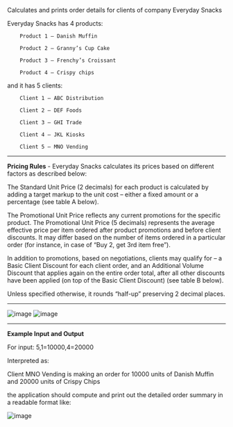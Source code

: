 Calculates and prints order details for clients of company Everyday Snacks

Everyday Snacks has 4 products:

        Product 1 – Danish Muffin

        Product 2 – Granny’s Cup Cake

        Product 3 – Frenchy’s Croissant

        Product 4 – Crispy chips

and it has 5 clients:

        Client 1 – ABC Distribution

        Client 2 – DEF Foods

        Client 3 – GHI Trade

        Client 4 – JKL Kiosks

        Client 5 – MNO Vending

----------------------------------------------------------------------------------------------------
<b>Pricing Rules</b> - Everyday Snacks calculates its prices based on different factors as described below:

The Standard Unit Price (2 decimals) for each product is calculated by adding a target markup to
the unit cost – either a fixed amount or a percentage (see table A below).

The Promotional Unit Price reflects any current promotions for the specific product. The
Promotional Unit Price (5 decimals) represents the average effective price per item ordered
after product promotions and before client discounts. It may differ based on the number of
items ordered in a particular order (for instance, in case of “Buy 2, get 3rd item free”).

In addition to promotions, based on negotiations, clients may qualify for – a Basic Client
Discount for each client order, and an Additional Volume Discount that applies again on the
entire order total, after all other discounts have been applied (on top of the Basic Client
Discount) (see table B below).

Unless specified otherwise, it rounds “half-up” preserving 2 decimal places.

---------------------------------------------------------------------------------------------------
![image](https://github.com/user-attachments/assets/03a86ede-6a1c-4f48-abec-ae60580775e4)
![image](https://github.com/user-attachments/assets/f9fc041e-392a-4e49-b311-1a55e3053723)

---------------------------------------------------------------------------------------------------
<b>Example Input and Output</b>

For input: 5,1=10000,4=20000

Interpreted as:

Client MNO Vending is making an order for 10000 units of Danish Muffin and 20000 units of Crispy Chips

the application should compute and print out the detailed order summary in a readable format like:

![image](https://github.com/user-attachments/assets/53ededfe-0abd-44ab-9c02-be9363632cf4)

